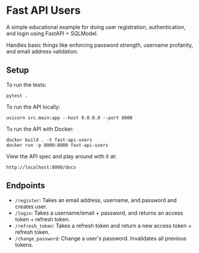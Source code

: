 # Fast API Users
A simple educational example for doing user registration, authentication, and login using FastAPI + SQLModel. 

Handles basic things like enforcing password strength, username profanity, and email address validation.

## Setup

To run the tests:
```
pytest .
```

To run the API locally:
```
uvicorn src.main:app --host 0.0.0.0 --port 8000
```

To run the API with Docker:
```
docker build . -t fast-api-users
docker run -p 8000:8000 fast-api-users
```

View the API spec and play around with it at: 
```
http://localhost:8000/docs
```


## Endpoints

- `/register`: Takes an email address, username, and password and creates user.
- `/login`: Takes a username/email + password, and returns an access token + refresh token.
- `/refresh_token`: Takes a refresh token and return a new access token + refresh token.
- `/change_password`: Change a user's password. Invalidates all previous tokens. 


